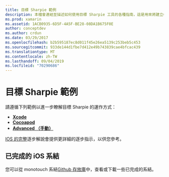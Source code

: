 ```yaml
---
title: 目標 Sharpie 範例
description: 本檔會連結至描述如何使用目標 Sharpie 工具的各種指南，這是用來將建立C#系結至目標 C 程式碼的流程自動化。
ms.prod: xamarin
ms.assetid: 1ACB0935-6D5F-4A5F-BE28-08DA1B675F0E
author: conceptdev
ms.author: crdun
ms.date: 03/29/2017
ms.openlocfilehash: b2b595187ec8d011f45e26ea5139c253beb5c453
ms.sourcegitcommit: 933de144d1fbe7d412e49b743839cae4bfcac439
ms.translationtype: MT
ms.contentlocale: zh-TW
ms.lasthandoff: 09/04/2019
ms.locfileid: "70290686"
---
```

# <a name="objective-sharpie-examples"></a>目標 Sharpie 範例

請遵循下列範例以進一步瞭解目標 Sharpie 的運作方式：

- [**Xcode**](xcode.md)
- [**Cocoapod**](cocoapod.md)
- [**Advanced （手動）** ](advanced.md)

[IOS 的完整](~/ios/platform/binding-objective-c/walkthrough.md)逐步解說會提供更詳細的逐步指示，以供您參考。

## <a name="completed-ios-bindings"></a>已完成的 iOS 系結

您可以從 monotouch 系結[Github 存放庫](https://github.com/mono/monotouch-bindings/)中，查看或下載一些已完成的系結。
